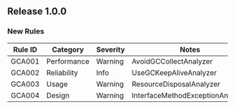 ## Release 1.0.0

### New Rules

Rule ID | Category | Severity | Notes
--------|----------|----------|-------
GCA001 | Performance | Warning | AvoidGCCollectAnalyzer
GCA002 | Reliability | Info | UseGCKeepAliveAnalyzer
GCA003 | Usage | Warning | ResourceDisposalAnalyzer
GCA004 | Design | Warning | InterfaceMethodExceptionAnalyzer 